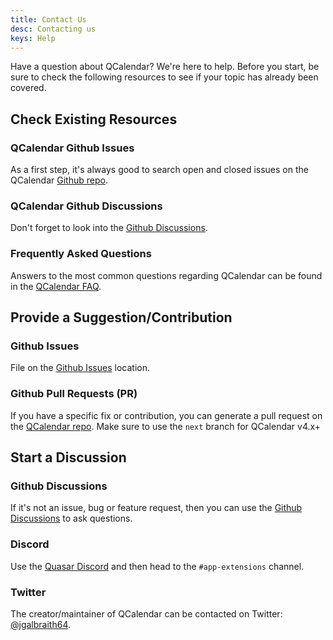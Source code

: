 ```yaml
---
title: Contact Us
desc: Contacting us
keys: Help
---
```


Have a question about QCalendar? We're here to help. Before you start, be sure to check the following resources to see if your topic has already been covered.

## Check Existing Resources

### QCalendar Github Issues

As a first step, it's always good to search open and closed issues on the QCalendar [Github repo](https://github.com/quasarframework/quasar-ui-qcalendar/tree/next).

### QCalendar Github Discussions

Don't forget to look into the [Github Discussions](https://github.com/quasarframework/quasar-ui-qcalendar/discussions).

### Frequently Asked Questions

Answers to the most common questions regarding QCalendar can be found in the [QCalendar FAQ](/help/faq).

## Provide a Suggestion/Contribution

### Github Issues

File on the [Github Issues](https://github.com/quasarframework/quasar-ui-qcalendar/issues) location.

### Github Pull Requests (PR)

If you have a specific fix or contribution, you can generate a pull request on the [QCalendar repo](https://github.com/quasarframework/quasar-ui-qcalendar/tree/next). Make sure to use the `next` branch for QCalendar v4.x+

## Start a Discussion

### Github Discussions

If it's not an issue, bug or feature request, then you can use the [Github Discussions](https://github.com/quasarframework/quasar-ui-qcalendar/discussions) to ask questions.

### Discord

Use the [Quasar Discord](https://chat.quasar.dev) and then head to the `#app-extensions` channel.

### Twitter

The creator/maintainer of QCalendar can be contacted on Twitter: [@jgalbraith64](https://twitter.com/jgalbraith64).
